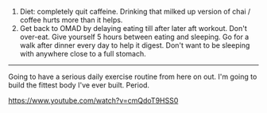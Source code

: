 1. Diet: completely quit caffeine. Drinking that milked up version of chai / coffee hurts more than it helps.
2. Get back to OMAD by delaying eating till after later aft workout. Don't over-eat. Give yourself 5 hours between eating and sleeping. Go for a walk after dinner every day to help it digest. Don't want to be sleeping with anywhere close to a full stomach.


---

Going to have a serious daily exercise routine from here on out. I'm going to build the fittest body I've ever built. Period.

https://www.youtube.com/watch?v=cmQdoT9HSS0